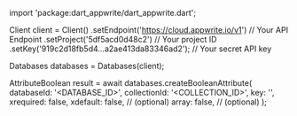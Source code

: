 import 'package:dart_appwrite/dart_appwrite.dart';

Client client = Client()
    .setEndpoint('https://cloud.appwrite.io/v1') // Your API Endpoint
    .setProject('5df5acd0d48c2') // Your project ID
    .setKey('919c2d18fb5d4...a2ae413da83346ad2'); // Your secret API key

Databases databases = Databases(client);

AttributeBoolean result = await databases.createBooleanAttribute(
    databaseId: '<DATABASE_ID>',
    collectionId: '<COLLECTION_ID>',
    key: '',
    xrequired: false,
    xdefault: false, // (optional)
    array: false, // (optional)
);
